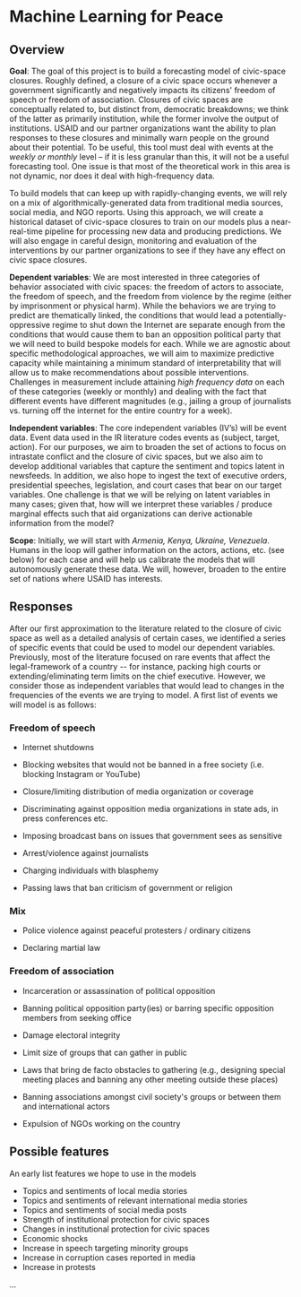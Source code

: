 # Machine Learning for Peace

## Overview

**Goal**: The goal of this project is to build a forecasting model of civic-space closures. Roughly defined, a closure of a civic space occurs whenever a government significantly and negatively impacts its citizens' freedom of speech or freedom of association. Closures of civic spaces are conceptually related to, but distinct from, democratic breakdowns; we think of the latter as primarily institution, while the former involve the output of institutions. USAID and our partner organizations want the ability to plan responses to these closures and minimally warn people on the ground about their potential. To be useful, this tool must deal with events at the *weekly or monthly* level – if it is less granular than this, it will not be a useful forecasting tool. One issue is that most of the theoretical work in this area is not dynamic, nor does it deal with high-frequency data.  

To build models that can keep up with rapidly-changing events, we will rely on a mix of algorithmically-generated data from traditional media sources, social media, and NGO reports. Using this approach, we will create a historical dataset of civic-space closures to train on our models plus a near-real-time pipeline for processing new data and producing predictions. We will also engage in careful design, monitoring and evaluation of the interventions by our partner organizations to see if they have any effect on civic space closures.

**Dependent variables**: We are most interested in three categories of behavior associated with civic spaces: the freedom of actors to associate, the freedom of speech, and the freedom from violence by the regime (either by imprisonment or physical harm).  While the behaviors we are trying to predict are thematically linked, the conditions that would lead a potentially-oppressive regime to shut down the Internet are separate enough from the conditions that would cause them to ban an opposition political party that we will need to build bespoke models for each. While we are agnostic about specific methodological approaches, we will aim to maximize predictive capacity while maintaining a minimum standard of interpretability that will allow us to make recommendations about possible interventions. Challenges in measurement include attaining *high frequency data* on each of these categories (weekly or monthly) and dealing with the fact that different events have different magnitudes (e.g., jailing a group of journalists vs. turning off the internet for the entire country for a week).

**Independent variables**: The core independent variables (IV’s) will be event data.  Event data used in the IR literature codes events as (subject, target, action).  For our purposes, we aim to broaden the set of actions to focus on intrastate conflict and the closure of civic spaces, but we also aim to develop additional variables that capture the sentiment and topics latent in newsfeeds.  In addition, we also hope to ingest the text of executive orders, presidential speeches, legislation, and court cases that bear on our target variables.  One challenge is that we will be relying on latent variables in many cases; given that, how will we interpret these variables / produce marginal effects such that aid organizations can derive actionable information from the model?

**Scope**: Initially, we will start with *Armenia, Kenya, Ukraine, Venezuela*.  Humans in the loop will gather information on the actors, actions, etc. (see below) for each case and will help us calibrate the models that will autonomously generate these data.  We will, however, broaden to the entire set of nations where USAID has interests.

## Responses
After our first approximation to the literature related to the closure of civic space as well as a detailed analysis of certain cases, we identified a series of specific events that could be used to model our dependent variables. Previously, most of the literature focused on rare events that affect the legal-framework of a country -- for instance, packing high courts or extending/eliminating term limits on the chief executive. However, we consider those as independent variables that would lead to changes in the frequencies of the events we are trying to model. A first list of events we will model is as follows:

### Freedom of speech
* Internet shutdowns
* Blocking websites that would not be banned in a free society (i.e. blocking Instagram or YouTube)
* Closure/limiting distribution of media organization or coverage
* Discriminating against opposition media organizations in state ads, in press conferences etc.
* Imposing broadcast bans on issues that government sees as sensitive

* Arrest/violence against journalists

* Charging individuals with blasphemy

* Passing laws that ban criticism of government or religion


### Mix
* Police violence against peaceful protesters / ordinary citizens

* Declaring martial law


### Freedom of association
* Incarceration or assassination of political opposition
* Banning political opposition party(ies) or barring specific opposition members from seeking office
* Damage electoral integrity

* Limit size of groups that can gather in public

* Laws that bring de facto obstacles to gathering (e.g., designing special meeting places and banning any other meeting outside these places)
* Banning associations amongst civil society's groups or between them and international actors
* Expulsion of NGOs working on the country

## Possible features
An early list features we hope to use in the models

* Topics and sentiments of local media stories
* Topics and sentiments of relevant international media stories
* Topics and sentiments of social media posts
* Strength of institutional protection for civic spaces
* Changes in institutional protection for civic spaces
* Economic shocks
* Increase in speech targeting minority groups
* Increase in corruption cases reported in media
* Increase in protests

...
